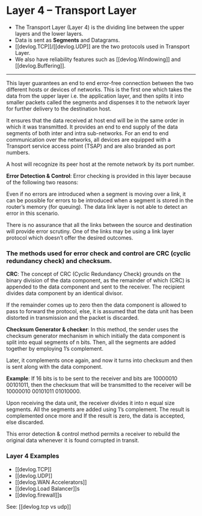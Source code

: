 
# Layer 4 – Transport Layer

- The Transport Layer (Layer 4) is the dividing line between the upper layers and the lower layers.
- Data is sent as **Segments** and Datagrams.
- [[devlog.TCP]]/[[devlog.UDP]] are the two protocols used in Transport Layer.
- We also have reliability features such as [[devlog.Windowing]] and [[devlog.Buffering]].

---

This layer guarantees an end to end error-free connection between the two different hosts or devices of networks. This is the first one which takes the data from the upper layer i.e. the application layer, and then splits it into smaller packets called the segments and dispenses it to the network layer for further delivery to the destination host.

It ensures that the data received at host end will be in the same order in which it was transmitted. It provides an end to end supply of the data segments of both inter and intra sub-networks. For an end to end communication over the networks, all devices are equipped with a Transport service access point (TSAP) and are also branded as port numbers.

A host will recognize its peer host at the remote network by its port number.

**Error Detection & Control**: Error checking is provided in this layer because of the following two reasons:

Even if no errors are introduced when a segment is moving over a link, it can be possible for errors to be introduced when a segment is stored in the router’s memory (for queuing). The data link layer is not able to detect an error in this scenario.

There is no assurance that all the links between the source and destination will provide error scrutiny. One of the links may be using a link layer protocol which doesn’t offer the desired outcomes.

### The methods used for error check and control are CRC (cyclic redundancy check) and checksum.

**CRC**: The concept of CRC (Cyclic Redundancy Check) grounds on the binary division of the data component, as the remainder of which (CRC) is appended to the data component and sent to the receiver. The recipient divides data component by an identical divisor.

If the remainder comes up to zero then the data component is allowed to pass to forward the protocol, else, it is assumed that the data unit has been distorted in transmission and the packet is discarded.

**Checksum Generator & checker**: In this method, the sender uses the checksum generator mechanism in which initially the data component is split into equal segments of n bits. Then, all the segments are added together by employing 1’s complement.

Later, it complements once again, and now it turns into checksum and then is sent along with the data component.

**Example**: If 16 bits is to be sent to the receiver and bits are 10000010 00101011, then the checksum that will be transmitted to the receiver will be 10000010 00101011 01010000.

Upon receiving the data unit, the receiver divides it into n equal size segments. All the segments are added using 1’s complement. The result is complemented once more and If the result is zero, the data is accepted, else discarded.

This error detection & control method permits a receiver to rebuild the original data whenever it is found corrupted in transit.

### Layer 4 Examples

- [[devlog.TCP]]
- [[devlog.UDP]]
- [[devlog.WAN Accelerators]]
- [[devlog.Load Balancer]]s
- [[devlog.firewall]]s

See: [[devlog.tcp vs udp]]
